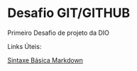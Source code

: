 # Desafio GIT/GITHUB
Primeiro Desafio de projeto da DIO

Links Úteis:

[Sintaxe Básica Markdown](https://www.markdownguide.org/basic-syntax/)
